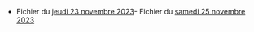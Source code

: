- Fichier du [jeudi 23 novembre 2023](./3eme1/2023-11-23_3eme1.pdf)- Fichier du [samedi 25 novembre 2023](./3eme1/2023-11-25_3eme1.pdf)
